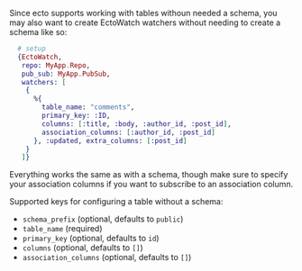 Since ecto supports working with tables withoun needed a schema, you may also want to create EctoWatch watchers without needing to create a schema like so:

```elixir
  # setup
  {EctoWatch,
   repo: MyApp.Repo,
   pub_sub: MyApp.PubSub,
   watchers: [
    {
      %{
        table_name: "comments",
        primary_key: :ID,
        columns: [:title, :body, :author_id, :post_id],
        association_columns: [:author_id, :post_id]
      }, :updated, extra_columns: [:post_id]
    }
   ]}
```

Everything works the same as with a schema, though make sure to specify your association columns if you want to subscribe to an association column.

Supported keys for configuring a table without a schema:

 * `schema_prefix` (optional, defaults to `public`)
 * `table_name` (required)
 * `primary_key` (optional, defaults to `id`)
 * `columns` (optional, defaults to `[]`)
 * `association_columns` (optional, defaults to `[]`)

